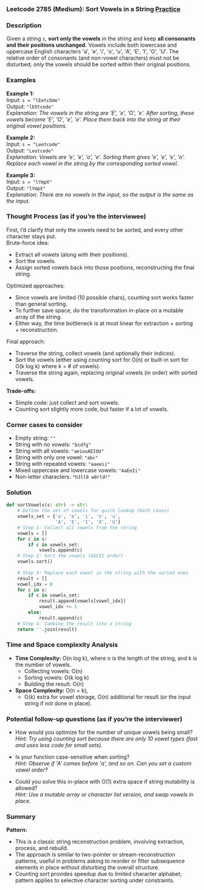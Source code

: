 ### Leetcode 2785 (Medium): Sort Vowels in a String [Practice](https://leetcode.com/problems/sort-vowels-in-a-string)

### Description  
Given a string `s`, **sort only the vowels** in the string and keep **all consonants and their positions unchanged**. Vowels include both lowercase and uppercase English characters 'a', 'e', 'i', 'o', 'u', 'A', 'E', 'I', 'O', 'U'. The relative order of consonants (and non-vowel characters) must not be disturbed; only the vowels should be sorted within their original positions.

### Examples  

**Example 1:**  
Input: `s = "lEetcOde"`  
Output: `"lEOtcede"`  
*Explanation: The vowels in the string are 'E', 'e', 'O', 'e'. After sorting, these vowels become 'E', 'O', 'e', 'e'. Place them back into the string at their original vowel positions.*

**Example 2:**  
Input: `s = "Leetcode"`  
Output: `"Leotcede"`  
*Explanation: Vowels are 'e', 'e', 'o', 'e'. Sorting them gives 'e', 'e', 'e', 'o'. Replace each vowel in the string by the corresponding sorted vowel.*

**Example 3:**  
Input: `s = "lYmpX"`  
Output: `"lYmpX"`  
*Explanation: There are no vowels in the input, so the output is the same as the input.*

### Thought Process (as if you’re the interviewee)  
First, I’d clarify that only the vowels need to be sorted, and every other character stays put.  
Brute-force idea:  
- Extract all vowels (along with their positions).
- Sort the vowels.
- Assign sorted vowels back into those positions, reconstructing the final string.

Optimized approaches:  
- Since vowels are limited (10 possible chars), counting sort works faster than general sorting.
- To further save space, do the transformation in-place on a mutable array of the string.
- Either way, the time bottleneck is at most linear for extraction + sorting + reconstruction.

Final approach:  
- Traverse the string, collect vowels (and optionally their indices).
- Sort the vowels (either using counting sort for O(n) or built-in sort for O(k log k) where k = # of vowels).
- Traverse the string again, replacing original vowels (in order) with sorted vowels.

**Trade-offs:**  
- Simple code: just collect and sort vowels.
- Counting sort slightly more code, but faster if a lot of vowels.

### Corner cases to consider  
- Empty string: `""`
- String with no vowels: `"bcdfg"`
- String with all vowels: `"aeiouAEIOU"`
- String with only one vowel: `"abc"`
- String with repeated vowels: `"aaeeii"`
- Mixed uppercase and lowercase vowels: `"AaEeIi"`
- Non-letter characters: `"h3ll0 w0rld!"`

### Solution

```python
def sortVowels(s: str) -> str:
    # Define the set of vowels for quick lookup (both cases)
    vowels_set = {'a', 'e', 'i', 'o', 'u', 
                  'A', 'E', 'I', 'O', 'U'}
    # Step 1: Collect all vowels from the string
    vowels = []
    for c in s:
        if c in vowels_set:
            vowels.append(c)
    # Step 2: Sort the vowels (ASCII order)
    vowels.sort()
    
    # Step 3: Replace each vowel in the string with the sorted ones
    result = []
    vowel_idx = 0
    for c in s:
        if c in vowels_set:
            result.append(vowels[vowel_idx])
            vowel_idx += 1
        else:
            result.append(c)
    # Step 4: Combine the result into a string
    return ''.join(result)
```

### Time and Space complexity Analysis  

- **Time Complexity:** O(n log k), where n is the length of the string, and k is the number of vowels.  
    - Collecting vowels: O(n)
    - Sorting vowels: O(k log k)
    - Building the result: O(n)
- **Space Complexity:** O(n + k),  
    - O(k) extra for vowel storage, O(n) additional for result (or the input string if not done in place).

### Potential follow-up questions (as if you’re the interviewer)  

- How would you optimize for the number of unique vowels being small?  
  *Hint: Try using counting sort because there are only 10 vowel types (fast and uses less code for small sets).*

- Is your function case-sensitive when sorting?  
  *Hint: Observe if 'A' comes before 'a', and so on. Can you set a custom vowel order?*

- Could you solve this in-place with O(1) extra space if string mutability is allowed?  
  *Hint: Use a mutable array or character list version, and swap vowels in place.*

### Summary  
**Pattern:**  
- This is a classic string reconstruction problem, involving extraction, process, and rebuild.
- The approach is similar to two-pointer or stream-reconstruction patterns, useful in problems asking to reorder or filter subsequence elements in place without disturbing the overall structure.
- Counting sort provides speedup due to limited character alphabet; pattern applies to selective character sorting under constraints.